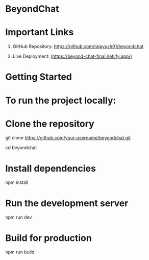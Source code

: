 # BeyondChat

# Important Links

1. GitHub Repository: https://github.com/rajayush01/beyondchat

2. Live Deployment: [(https://beyond-chat-final.netlify.app/)](https://beyond-chat-final.netlify.app/)

# Getting Started
# To run the project locally:

# Clone the repository

git clone https://github.com/your-username/beyondchat.git

cd beyondchat

# Install dependencies

npm install

# Run the development server

npm run dev

# Build for production

npm run build
